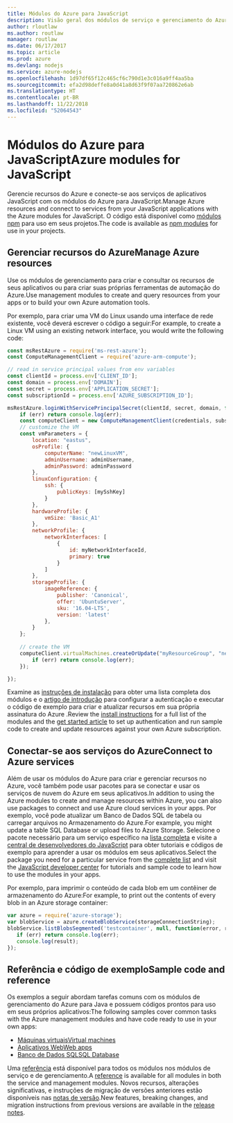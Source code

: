 ```yaml
---
title: Módulos do Azure para JavaScript
description: Visão geral dos módulos de serviço e gerenciamento do Azure para JavaScript
author: rloutlaw
ms.author: routlaw
manager: routlaw
ms.date: 06/17/2017
ms.topic: article
ms.prod: azure
ms.devlang: nodejs
ms.service: azure-nodejs
ms.openlocfilehash: 1d97df65f12c465cf6c790d1e3c016a9ff4aa5ba
ms.sourcegitcommit: efa2d98deffe8a0d41a8d63f9f07aa720862e6ab
ms.translationtype: HT
ms.contentlocale: pt-BR
ms.lasthandoff: 11/22/2018
ms.locfileid: "52064543"
---
```

# <a name="azure-modules-for-javascript"></a><span data-ttu-id="ba120-103">Módulos do Azure para JavaScript</span><span class="sxs-lookup"><span data-stu-id="ba120-103">Azure modules for JavaScript</span></span>

<span data-ttu-id="ba120-104">Gerencie recursos do Azure e conecte-se aos serviços de aplicativos JavaScript com os módulos do Azure para JavaScript.</span><span class="sxs-lookup"><span data-stu-id="ba120-104">Manage Azure resources and connect to services from your JavaScript applications with the Azure modules for JavaScript.</span></span> <span data-ttu-id="ba120-105">O código está disponível como [módulos npm](node-sdk-azure-install.md) para uso em seus projetos.</span><span class="sxs-lookup"><span data-stu-id="ba120-105">The code is available as [npm modules](node-sdk-azure-install.md) for use in your projects.</span></span> 

## <a name="manage-azure-resources"></a><span data-ttu-id="ba120-106">Gerenciar recursos do Azure</span><span class="sxs-lookup"><span data-stu-id="ba120-106">Manage Azure resources</span></span>

<span data-ttu-id="ba120-107">Use os módulos de gerenciamento para criar e consultar os recursos de seus aplicativos ou para criar suas próprias ferramentas de automação do Azure.</span><span class="sxs-lookup"><span data-stu-id="ba120-107">Use management modules to create and query resources from your apps or to build your own Azure automation tools.</span></span> 

<span data-ttu-id="ba120-108">Por exemplo, para criar uma VM do Linux usando uma interface de rede existente, você deverá escrever o código a seguir:</span><span class="sxs-lookup"><span data-stu-id="ba120-108">For example, to create a Linux VM using an existing network interface, you would write the following code:</span></span>

```javascript
const msRestAzure = require('ms-rest-azure');
const ComputeManagementClient = require('azure-arm-compute');

// read in service principal values from env variables
const clientId = process.env['CLIENT_ID'];
const domain = process.env['DOMAIN'];
const secret = process.env['APPLICATION_SECRET'];
const subscriptionId = process.env['AZURE_SUBSCRIPTION_ID'];

msRestAzure.loginWithServicePrincipalSecret(clientId, secret, domain, function (err, credentials, subscriptions) {
    if (err) return console.log(err);
    const computeClient = new ComputeManagementClient(credentials, subscriptionId);
    // customize the VM 
    const vmParameters = {
        location: "eastus",
        osProfile: {
            computerName: "newLinuxVM",
            adminUsername: adminUsername,
            adminPassword: adminPassword
        },
        linuxConfiguration: {
            ssh: {
                publicKeys: [mySshKey]
            }
        },
        hardwareProfile: {
            vmSize: 'Basic_A1'
        },
        networkProfile: {
            networkInterfaces: [
                {
                    id: myNetworkInterfaceId,
                    primary: true
                }
            ]
        },
        storageProfile: {
            imageReference: {
                publisher: 'Canonical',
                offer: 'UbuntuServer',
                sku: '16.04-LTS',
                version: 'latest'
            },
        }
    };
 
    // create the VM
    computeClient.virtualMachines.createOrUpdate("myResourceGroup", "newLinuxVM", vmParameters, function (err, data) {
        if (err) return console.log(err);
    });

});
```

<span data-ttu-id="ba120-109">Examine as [instruções de instalação](node-sdk-azure-install.md) para obter uma lista completa dos módulos e o [artigo de introdução](node-sdk-azure-get-started.md) para configurar a autenticação e executar o código de exemplo para criar e atualizar recursos em sua própria assinatura do Azure .</span><span class="sxs-lookup"><span data-stu-id="ba120-109">Review the [install instructions](node-sdk-azure-install.md) for a full list of the modules and the [get started article](node-sdk-azure-get-started.md) to set up authentication and run sample code to create and update resources against your own Azure subscription.</span></span> 

## <a name="connect-to-azure-services"></a><span data-ttu-id="ba120-110">Conectar-se aos serviços do Azure</span><span class="sxs-lookup"><span data-stu-id="ba120-110">Connect to Azure services</span></span>

<span data-ttu-id="ba120-111">Além de usar os módulos do Azure para criar e gerenciar recursos no Azure, você também pode usar pacotes para se conectar e usar os serviços de nuvem do Azure em seus aplicativos.</span><span class="sxs-lookup"><span data-stu-id="ba120-111">In addition to using the Azure modules to create and manage resources within Azure, you can also use packages to connect and use Azure cloud services in your apps.</span></span> <span data-ttu-id="ba120-112">Por exemplo, você pode atualizar um Banco de Dados SQL de tabela ou carregar arquivos no Armazenamento do Azure.</span><span class="sxs-lookup"><span data-stu-id="ba120-112">For example, you might update a table SQL Database or upload files to Azure Storage.</span></span> <span data-ttu-id="ba120-113">Selecione o pacote necessário para um serviço específico na [lista completa](node-sdk-azure-install.md) e visite a [central de desenvolvedores do JavaScript](https://azure.microsoft.com/develop/nodejs/) para obter tutoriais e códigos de exemplo para aprender a usar os módulos em seus aplicativos.</span><span class="sxs-lookup"><span data-stu-id="ba120-113">Select the package you need for a particular service from the [complete list](node-sdk-azure-install.md) and visit the [JavaScript developer center](https://azure.microsoft.com/develop/nodejs/) for tutorials and sample code to learn how to use the modules in your apps.</span></span>

<span data-ttu-id="ba120-114">Por exemplo, para imprimir o conteúdo de cada blob em um contêiner de armazenamento do Azure:</span><span class="sxs-lookup"><span data-stu-id="ba120-114">For example, to print out the contents of every blob in an Azure storage container:</span></span>

```javascript
var azure = require('azure-storage');
var blobService = azure.createBlobService(storageConnectionString);
blobService.listBlobsSegmented('testcontainer', null, function(error, result, response) {
   if (err) return console.log(err);
   console.log(result);
});
```

## <a name="sample-code-and-reference"></a><span data-ttu-id="ba120-115">Referência e código de exemplo</span><span class="sxs-lookup"><span data-stu-id="ba120-115">Sample code and reference</span></span>

<span data-ttu-id="ba120-116">Os exemplos a seguir abordam tarefas comuns com os módulos de gerenciamento do Azure para Java e possuem códigos prontos para uso em seus próprios aplicativos:</span><span class="sxs-lookup"><span data-stu-id="ba120-116">The following samples cover common tasks with the Azure management modules and have code ready to use in your own apps:</span></span>

- [<span data-ttu-id="ba120-117">Máquinas virtuais</span><span class="sxs-lookup"><span data-stu-id="ba120-117">Virtual machines</span></span>](node-samples-services-compute.md)
- [<span data-ttu-id="ba120-118">Aplicativos Web</span><span class="sxs-lookup"><span data-stu-id="ba120-118">Web apps</span></span>](node-samples-services-web-and-mobile.md)
- [<span data-ttu-id="ba120-119">Banco de Dados SQL</span><span class="sxs-lookup"><span data-stu-id="ba120-119">SQL Database</span></span>](node-samples-services-database.md)
   
<span data-ttu-id="ba120-120">Uma [referência](https://docs.microsoft.com/javascript/api) está disponível para todos os módulos nos módulos de serviço e de gerenciamento.</span><span class="sxs-lookup"><span data-stu-id="ba120-120">A [reference](https://docs.microsoft.com/javascript/api) is available for all modules in both the service and management modules.</span></span> <span data-ttu-id="ba120-121">Novos recursos, alterações significativas, e instruções de migração de versões anteriores estão disponíveis nas [notas de versão](https://github.com/Azure/azure-sdk-for-node/releases).</span><span class="sxs-lookup"><span data-stu-id="ba120-121">New features, breaking changes, and migration instructions from previous versions are available in the [release notes](https://github.com/Azure/azure-sdk-for-node/releases).</span></span>
